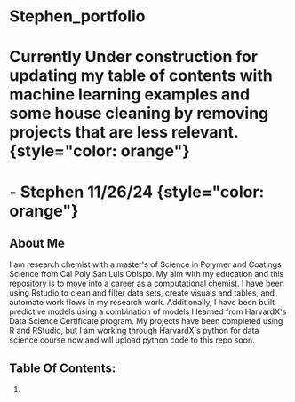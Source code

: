 # Stephen_portfolio

# Currently Under construction for updating my table of contents with machine learning examples and some house cleaning by removing projects that are less relevant. {style="color: orange"}

#   - Stephen 11/26/24 {style="color: orange"}

## About Me

I am research chemist with a master's of Science in Polymer and Coatings Science from Cal Poly San Luis Obispo. My aim with my education and this repository is to move into a career as a computational chemist. I have been using Rstudio to clean and filter data sets, create visuals and tables, and automate work flows in my research work. Additionally, I have been built predictive models using a combination of models I learned from HarvardX's Data Science Certificate program. My projects have been completed using R and RStudio, but I am working through HarvardX's python for data science course now and will upload python code to this repo soon.

## Table Of Contents:

1.  
